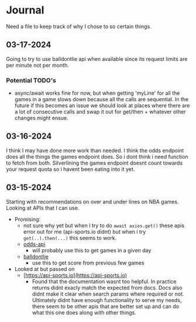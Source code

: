 # Journal
Need a file to keep track of why I chose to so certain things.

## 03-17-2024
Going to try to use balldontlie api when available since its request limits are per minute not per month.
### Potential TODO's
- async/await works fine for now, but when getting 'myLine' for all the games in a game slows down because all the calls are sequential. In the future if this becomes an issue we should look at places where there are a lot of consecutive calls and swap it out for get/then + whatever other changes might ensue.

## 03-16-2024
I think I may have done more work than needed. I think the odds endpoint does all the things the games endpoint does. So i dont think i need function to fetch from both. Silverlining the games endpoint doesnt count towards your request quota so i havent been eating into it yet.

## 03-15-2024
Starting with recommendations on over and under lines on NBA games. Looking at APIs that I can use.
* Promising:
    * not sure why yet but when I try to do `await axios.get()` these apis error out for me (api-sports.io didnt) but when i try `get(..).then(...)` this seems to work.
    * [odds-api](https://the-odds-api.com)
        * will probably use this to get games in a given day
    * [balldontlie](https://www.balldontlie.io/#introduction)
        * use this to get score from previous few games
* Looked at but passed on
    * [https://api-sports.io](https://api-sports.io)
        * Found that the documentation wasnt too helpful. In practice returns didnt exacly match the expected from docs. Docs also didnt make it clear when search params where required or not. Ultimately didnt have enough functionality to serve my needs, there seem to be other apis that are better set up and can do what this one does along with other things.